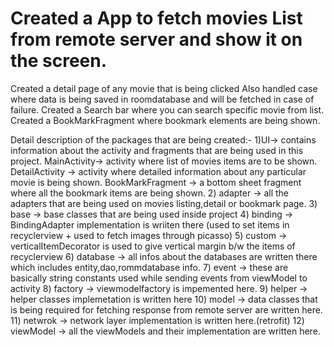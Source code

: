 # Created a App to fetch movies List from remote server and show it on the screen.
 Created a detail page of any movie that is being clicked 
 Also handled case where data is being saved in roomdatabase and will be fetched in case of failure.
 Created a Search bar where you can search specific movie from list.
 Created a BookMarkFragment where bookmark elements are being shown.




Detail description of the packages that are being created:-
1)UI-> contains information about the activity and fragments that are being used in this project.
  MainActivity-> activity where list of movies items are to be shown.
  DetailActivity -> activity where detailed information about any particular movie is being shown.
  BookMarkFragment -> a bottom sheet fragment where all the bookmark items are being shown. 
2) adapter -> all the adapters that are being used on movies listing,detail or bookmark page.
3) base -> base classes that are being used inside project
4) binding -> BindingAdapter implementation is wriiten there (used to set items in recyclerview + used to fetch images through picasso)
5) custom -> verticalItemDecorator is used to give vertical margin b/w the items of recyclerview
6) database -> all infos about the databases are written there which includes entity,dao,rommdatabase info.
7) event -> these are basically string constants used while sending events from viewModel to activity
8) factory -> viewmodelfactory is impemented here.
9) helper -> helper classes implemetation is written here
10) model -> data classes that is being required for fetching response from remote server are written here.
11) netwrok -> network layer implementation is written here.(retrofit)
12) viewModel -> all the viewModels and their implementation are written here.
